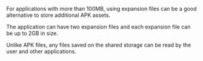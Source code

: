 For applications with more than 100MB, using expansion files can be a good alternative to store additional APK assets.

The application can have two expansion files and each expansion file can be up to 2GB in size.

Unlike APK files, any files saved on the shared storage can be read by the user and other applications.